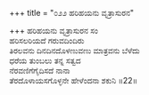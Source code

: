+++
title = "೦೨೨ ಹರಿಹಯನು ವೃತ್ರಾಸುರನ"

+++
ಹರಿಹಯನು ವೃತ್ರಾಸುರನ ಸಂ  
ಹರಿಸಲರಿಯದೆ ಗರುವದಿಂದಿರು  
ತಿರಲವನು ದಿನದಿನದೊಳಣುವಣು ಮಾತ್ರವನು ಬೆಳೆದು  
ಧರೆಯ ತುಂಬಲು ತನ್ನ ಸತ್ವದ  
ನೆರವಣಿಗೆಗೈದಿಸದೆ ನಾನಾ  
ತೆರದೊಳಾಯಸಗೊಳ್ಳನೇ ಹೇಳೆಂದನಾ ಶಕುನಿ    ॥22॥